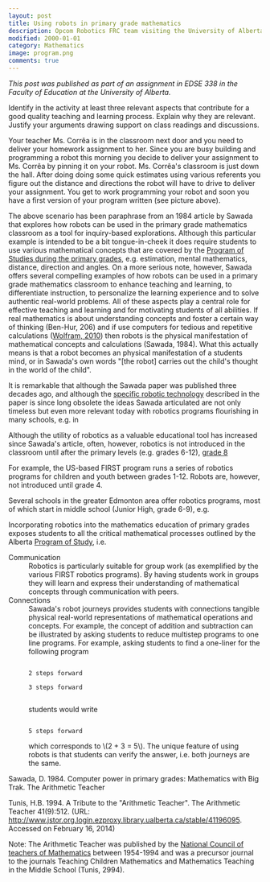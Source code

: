 ```yaml
---
layout: post  
title: Using robots in primary grade mathematics  
description: Opcom Robotics FRC team visiting the University of Alberta Department of Computing Robotics lab.
modified: 2000-01-01
category: Mathematics
image: program.png
comments: true 
--- 
```

<p><em>This post was published as part of an assignment in EDSE 338 in the Faculty of Education at the University of Alberta.</em></p>

Identify in the activity at least three relevant aspects that contribute for a good quality teaching and learning process. Explain why they are relevant. Justify your arguments drawing support on class readings and discussions.
 
<div class="well">
Your teacher Ms. Corrêa is in the classroom next door and you need to deliver your homework assignment to her. Since you are busy building and programming a robot this morning you decide to deliver your assignment to Ms. Corrêa by pinning it on your robot. Ms. Corrêa's classroom is just down the hall. After doing doing some quick estimates using various referents you figure out the distance and directions the robot will have to drive to deliver your assignment. You get to work programming your robot and soon you have a first version of your program written (see picture above). 
</div>

The above scenario has been paraphrase from an 1984 article by Sawada that explores how robots can be used in the primary grade mathematics classroom as a tool for inquiry-based explorations. Although this particular example is intended to be a bit tongue-in-cheek it does require students to use various mathematical concepts that are covered by the <a href="https://education.alberta.ca/media/645594/kto9math.pdf">Program of Studies during the primary grades</a>, e.g. estimation, mental mathematics, distance, direction and angles. On a more serious note, however, Sawada offers several compelling examples of how robots can be used in a primary grade mathematics classroom to enhance teaching and learning, to differentiate instruction, to personalize the learning experience and to solve authentic real-world problems. All of these aspects play a central role for effective teaching and learning and for motivating students of all abilities. If real mathematics is about understanding concepts and foster a certain way of thinking (Ben-Hur, 206) and if use computers for tedious and repetitive calculations (<a href="http://www.ted.com/talks/conrad_wolfram_teaching_kids_real_math_with_computers.html">Wolfram, 2010</a>) then robots is the physical manifestation of mathematical concepts and calculations (Sawada, 1984). What this actually means is that a robot becomes an physical manifestation of a students mind, or in Sawada's own words "[the robot] carries out the child's thought in the world of the child". 
 
It is remarkable that although the Sawada paper was published three decades ago, and although the <a href="http://en.wikipedia.org/wiki/Big_Trak">specific robotic technology</a> described in the paper is since long obsolete the ideas Sawada articulated are not only timeless but even more relevant today with robotics programs flourishing in many schools, e.g. in 
 
Although the utility of robotics as a valuable educational tool has increased since Sawada's article, often, however, robotics is not introduced in the classroom until after the primary levels (e.g. grades 6-12), <a href="http://allendale.epsb.ca/programs/half-year-options/robotics">grade 8</a>

For example, the US-based FIRST program runs a series of robotics programs for children and youth between grades 1-12. Robots are, however, not introduced until grade 4.

Several schools in the greater Edmonton area offer robotics programs, most of which start in middle school (Junior High, grade 6-9), e.g. 

Incorporating robotics into the mathematics education of primary grades exposes students to all the critical mathematical processes outlined by the Alberta <a href="https://education.alberta.ca/media/645594/kto9math.pdf">Program of Study</a>, i.e. 
<dl>
<dt>Communication</dt> 
<dd>Robotics is particularly suitable for group work (as exemplified by the various FIRST robotics programs). By having students work in groups they will learn and express their understanding of mathematical concepts through communication with peers.</d>

<dt>Connections</dt>
<dd>Sawada's robot journeys provides students with connections tangible physical real-world representations of mathematical operations and concepts. For example, the concept of addition and subtraction can be illustrated by asking students to reduce multistep programs to one line programs. For example, asking students to find a one-liner for the following program
<p><code>
2 steps forward<br>
3 steps forward<br>
</code></p>
students would write 
<pre><code>
5 steps forward
</code></pre>
which corresponds to \(2 + 3 = 5\). The unique feature of using robots is that students can verify the answer, i.e. both journeys are the same.</dd>

</dl>

 
<p>Sawada, D. 1984. Computer power in primary grades: Mathematics with Big Trak. The Arithmetic Teacher</p>

<p>Tunis, H.B. 1994. A Tribute to the "Arithmetic Teacher". The Arithmetic Teacher 41(9):512. (URL: <a href="http://www.jstor.org.login.ezproxy.library.ualberta.ca/stable/41196095">http://www.jstor.org.login.ezproxy.library.ualberta.ca/stable/41196095</a>. Accessed on February 16, 2014)</p>




Note: The Arithmetic Teacher was published by the <a href="http://www.nctm.org/">National Council of teachers of Mathematics</a> between 1954-1994 and was a precursor journal to the journals Teaching Children Mathematics and Mathematics Teaching in the Middle School (Tunis, 2994). 